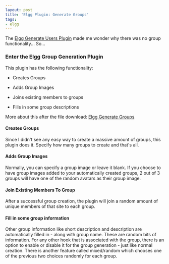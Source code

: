 ```yaml
---
layout: post
title: 'Elgg Plugin: Generate Groups'
tags:
- elgg
---
```

The [Elgg Generate Users Plugin](http://community.elgg.org/pg/plugins/aszepeshazi/read/20275/generate-users-updated) made me wonder why there was no group functionality... So...

### Enter the Elgg Group Generation Plugin

This plugin has the following functionality:

  * Creates Groups

  * Adds Group Images

  * Joins existing members to groups

  * Fills in some group descriptions

More about this after the file download:
[Elgg Generate Groups](/uploads/2009/oht_elgggengroups15.zip)

#### Creates Groups

Since I didn't see any easy way to create a massive amount of groups, this plugin does it.  Specify how many groups to create and that's all.

#### Adds Group Images

Normally, you can specify a group image or leave it blank.  If you choose to have group images added to your automatically created groups, 2 out of 3 groups will have one of the random avatars as their group image.

#### Join Existing Members To Group

After a successful group creation, the plugin will join a random amount of unique members of that site to each group.

#### Fill in some group information

Other group information like short description and description are automatically filled in - along with group name.  These are random bits of information.  For any other hook that is associated with the group, there is an option to enable or disable it for the group generation - just like normal creation.  There is another feature called mixed/random which chooses one of the previous two choices randomly for each group.
